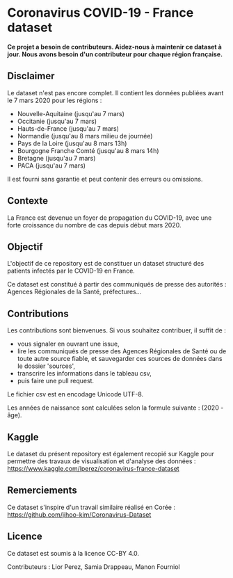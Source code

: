# Coronavirus COVID-19 - France dataset

**Ce projet a besoin de contributeurs. Aidez-nous à maintenir ce dataset à jour. Nous avons besoin d'un contributeur pour chaque région française.**

## Disclaimer

Le dataset n'est pas encore complet. Il contient les données publiées avant le 7 mars 2020 pour les régions :
  * Nouvelle-Aquitaine (jusqu'au 7 mars)
  * Occitanie (jusqu'au 7 mars)
  * Hauts-de-France (jusqu'au 7 mars)
  * Normandie (jusqu'au 8 mars milieu de journée)
  * Pays de la Loire (jusqu'au 8 mars 13h)
  * Bourgogne Franche Comté (jusqu'au 8 mars 14h)
  * Bretagne (jusqu'au 7 mars)
  * PACA (jusqu'au 7 mars)

Il est fourni sans garantie et peut contenir des erreurs ou omissions.

## Contexte

La France est devenue un foyer de propagation du COVID-19, avec une forte croissance du nombre de cas depuis début mars 2020.

## Objectif

L'objectif de ce repository est de constituer un dataset structuré des patients infectés par le COVID-19 en France.

Ce dataset est constitué à partir des communiqués de presse des autorités : Agences Régionales de la Santé, préfectures...

## Contributions

Les contributions sont bienvenues. Si vous souhaitez contribuer, il suffit de :
  * vous signaler en ouvrant une issue,
  * lire les communiqués de presse des Agences Régionales de Santé ou de toute autre source fiable, et sauvegarder ces sources de données dans le dossier 'sources',
  * transcrire les informations dans le tableau csv,
  * puis faire une pull request.

Le fichier csv est en encodage Unicode UTF-8.

Les années de naissance sont calculées selon la formule suivante : (2020 - âge).

## Kaggle

Le dataset du présent repository est également recopié sur Kaggle pour permettre des travaux de visualisation et d'analyse des données : https://www.kaggle.com/lperez/coronavirus-france-dataset

## Remerciements

Ce dataset s'inspire d'un travail similaire réalisé en Corée : https://github.com/jihoo-kim/Coronavirus-Dataset

## Licence

Ce dataset est soumis à la licence CC-BY 4.0.

Contributeurs : Lior Perez, Samia Drappeau, Manon Fourniol
